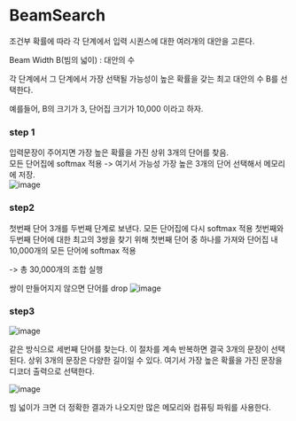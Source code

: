 # BeamSearch   

조건부 확률에 따라 각 단계에서 입력 시퀀스에 대한 여러개의 대안을 고른다.       

Beam Width B(빔의 넓이) : 대안의 수   

각 단계에서 그 단계에서 가장 선택될 가능성이 높은 확률을 갖는 최고 대안의 수 B를 선택한다.   

예를들어, B의 크기가 3, 단어집 크기가 10,000 이라고 하자.   

### step 1

입력문장이 주어지면 가장 높은 확률을 가진 상위 3개의 단어를 찾음.   
모든 단어집에 softmax 적용 -> 여기서 가능성 가장 높은 3개의 단어 선택해서 메모리에 저장.   
![image](https://user-images.githubusercontent.com/69388421/153822835-02ec946a-bd81-475b-b7c9-6256bc2fc953.png)

### step2

첫번째 단어 3개를 두번째 단계로 보낸다. 모든 단어집에 다시 softmax 적용 
첫번째와 두번째 단어에 대한 최고의 3쌍을 찾기 위해 첫번째 단어 중 하나를 가져와 단어집 내 10,000개의 모든 단어에 softmax 적용

-> 총 30,000개의 조합 실행

쌍이 만들어지지 않으면 단어를 drop
![image](https://user-images.githubusercontent.com/69388421/153822863-79c0e43d-43d9-4755-94bc-e89077b46cda.png)


### step3
![image](https://user-images.githubusercontent.com/69388421/153822889-1e996687-ee3e-42ab-902e-4a024384e671.png)

같은 방식으로 세번째 단어를 찾는다. 이 절차를 계속 반복하면 결국 3개의 문장이 선택된다. 
상위 3개의 문장은 다양한 길이일 수 있다.
여기서 가장 높은 확률을 가진 문장을 디코더 출력으로 선택한다.

![image](https://user-images.githubusercontent.com/69388421/153822917-892dfc5d-aac3-4fbc-b6d6-5818c7446109.png)




빔 넓이가 크면 더 정확한 결과가 나오지만 많은 메모리와 컴퓨팅 파워를 사용한다.
